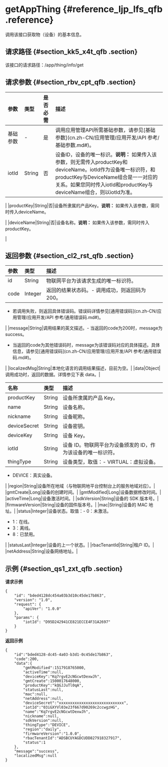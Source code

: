 # getAppThing {#reference_ljp_lfs_qfb .reference}

调用该接口获取物（设备）的基本信息。

## 请求路径 {#section_kk5_x4t_qfb .section}

该接口的请求路径：/app/thing/info/get

## 请求参数 {#section_rbv_cpt_qfb .section}

|参数|类型|是否必需|描述|
|:-|:-|:---|:-|
|基础参数|-|是|调用应用管理API所需基础参数，请参见[基础参数](cn.zh-CN/应用管理/应用开发/API 参考/基础参数.md#)。|
|iotId|String|否|设备ID，设备的唯一标识。**说明：** 如果传入该参数，则无需传入productKey和deviceName。iotId作为设备唯一标识符，和productKey与DeviceName组合是一一对应的关系。如果您同时传入iotId和productKey与deviceName组合，则以iotId为准。

|
|productKey|String|否|设备所隶属的产品Key。**说明：** 如果传入该参数，需同时传入deviceName。

|
|deviceName|String|否|设备名称。**说明：** 如果传入该参数，需同时传入productKey。

|

## 返回参数 {#section_cl2_rst_qfb .section}

|参数|类型|描述|
|:-|:-|:-|
|id|String|物联网平台为该请求生成的唯一标识符。|
|code|Integer|返回的结果状态码。-   调用成功，则返回码为 200。
-   若调用失败，则返回具体错误码。错误码详情参见[通用错误码](cn.zh-CN/应用管理/应用开发/API 参考/通用错误码.md#)。

|
|message|String|调用结果的英文描述。-   当返回的code为200时，message为success。
-   当返回的code为其他错误码时，message为该错误码对应的具体描述。具体信息，请参见[通用错误码](cn.zh-CN/应用管理/应用开发/API 参考/通用错误码.md#)。

|
|localizedMsg|String|本地化语言的调用结果描述，目前为空。|
|data|Object|调用成功时，返回的数据。详情参见下表 data。|

|名称|类型|描述|
|:-|:-|:-|
|productKey|String|设备所隶属的产品 Key。|
|name|String|设备名称。|
|nickname|String|设备昵称。|
|deviceSecret|String|设备密钥。|
|deviceKey|String|设备 Key。|
|iotId|String|设备 ID。物联网平台为设备颁发的 ID，作为该设备的唯一标识符。|
|thingType|String|设备类型，取值：-   VIRTUAL：虚拟设备。
-   DEVICE：真实设备。

|
|region|String|设备所在地域（与物联网地平台控制台上的服务地域对应）。|
|gmtCreate|Long|设备的创建时间。|
|gmtModified|Long|设备数据修改时间。|
|activeTime|Long|设备激活时间。|
|sdkVersion|String|设备的 SDK 版本号。|
|firmwareVersion|String|设备的固件版本号。|
|mac|String|设备的 MAC 地址。|
|status|Integer|设备状态。取值：-   0：未激活。
-   1：在线。
-   3：离线。
-   8：已禁用。

|
|statusLast|Integer|设备的上一个状态。|
|rbacTenantId|String|租户 ID。|
|netAddress|String|设备网络地址。|

## 示例 {#section_qs1_zxt_qfb .section}

**请求示例**

```
{
    "id": "bded4128dc454a03b3d10c45de17b863",
    "version": "1.0",
    "request": {
        "apiVer": "1.0.0"
    },
    "params": {
        "iotId": "D95D242941CE821ECCE4F31A2697"
    }
}
```

**返回示例**

```
{
    "id":"bded4128-dc45-4a03-b3d1-0c45de17b863",    
    "code":200,
    "data":{
        "gmtModified":1517918765000,
        "activeTime":null,
        "deviceKey":"Kq7rgvE2cNGcwtDexwJh",
        "gmtCreate":1500017648000,
        "productKey":"kQGJJuTl0qA",
        "statusLast":null,
        "mac":null,
        "netAddress":null,
        "deviceSecret":"xxxxxxxxxxxxxxxxxxxxxxxxxxxxx",
        "iotId":"03iGXYVl03e23f667d90269c2ccwgzHG",
        "name":"Kq7rgvE2cNGcwtDexwJh",
        "nickname":null,
        "sdkVersion":null,
        "thingType":"DEVICE",
        "region":"daily",
        "firmwareVersion":"1.0.0",
        "rbacTenantId":"ADSBCUYAGDCUDD827918327917",
        "status":1
    },
    "message":"success",
    "localizedMsg":null
}
```

